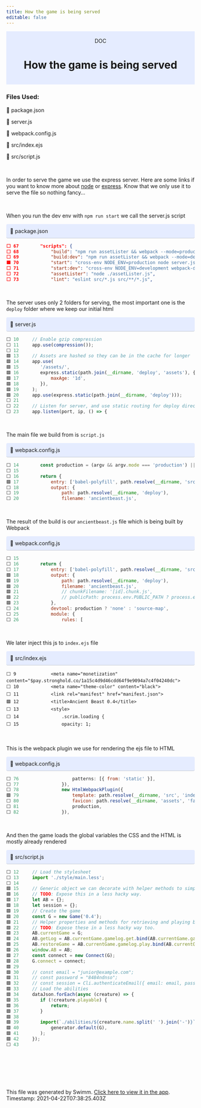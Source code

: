 ```yaml
---
title: How the game is being served
editable: false
---
```


<div align="center" style="background-color: #e5ecff">    <br/>    <div>DOC</div>    <h1>How the game is being served</h1>    <br/>  </div>

### Files Used:
📄 package.json

📄 server.js

📄 webpack.config.js

📄 src/index.ejs

📄 src/script.js


<br/>

In order to serve the game we use the express server.
Here are some links if you want to know more about [node](https://nodejs.org/en/) or [express](https://expressjs.com).
Know that we only use it to serve the file so nothing fancy...



<br/>

When you run the dev env with `npm run start` we call the server.js script

<div style="background: #e5ecff; padding: 10px 10px 10px 10px; border-bottom: 1px solid #c1c7d0; border-radius: 4px;">    📄 package.json  </div>

```json
⬜ 67     	"scripts": {
⬜ 68     		"build": "npm run assetLister && webpack --mode=production",
⬜ 69     		"build:dev": "npm run assetLister && webpack --mode=development",
🟩 70     		"start": "cross-env NODE_ENV=production node server.js",
⬜ 71     		"start:dev": "cross-env NODE_ENV=development webpack-dev-server",
⬜ 72     		"assetLister": "node ./assetLister.js",
⬜ 73     		"lint": "eslint src/*.js src/**/*.js",
```
<br/>

The server uses only 2 folders for serving, the most important one is the `deploy` folder where we keep our initial html

<div style="background: #e5ecff; padding: 10px 10px 10px 10px; border-bottom: 1px solid #c1c7d0; border-radius: 4px;">    📄 server.js  </div>

```js
⬜ 10     // Enable gzip compression
⬜ 11     app.use(compression());
⬜ 12     
🟩 13     // Assets are hashed so they can be in the cache for longer
🟩 14     app.use(
🟩 15     	'/assets/',
🟩 16     	express.static(path.join(__dirname, 'deploy', 'assets'), {
🟩 17     		maxAge: '1d',
🟩 18     	}),
🟩 19     );
🟩 20     app.use(express.static(path.join(__dirname, 'deploy')));
⬜ 21     
⬜ 22     // Listen for server, and use static routing for deploy directory
⬜ 23     app.listen(port, ip, () => {
```
<br/>

The main file we build from is `script.js`

<div style="background: #e5ecff; padding: 10px 10px 10px 10px; border-bottom: 1px solid #c1c7d0; border-radius: 4px;">    📄 webpack.config.js  </div>

```js
⬜ 14     	const production = (argv && argv.mode === 'production') || process.env.NODE_ENV === 'production';
⬜ 15     
⬜ 16     	return {
🟩 17     		entry: ['babel-polyfill', path.resolve(__dirname, 'src', 'script.js')],
⬜ 18     		output: {
⬜ 19     			path: path.resolve(__dirname, 'deploy'),
⬜ 20     			filename: 'ancientbeast.js',
```
<br/>

The result of the build is our `ancientbeast.js` file which is being built by Webpack

<div style="background: #e5ecff; padding: 10px 10px 10px 10px; border-bottom: 1px solid #c1c7d0; border-radius: 4px;">    📄 webpack.config.js  </div>

```js
⬜ 15     
⬜ 16     	return {
⬜ 17     		entry: ['babel-polyfill', path.resolve(__dirname, 'src', 'script.js')],
🟩 18     		output: {
🟩 19     			path: path.resolve(__dirname, 'deploy'),
🟩 20     			filename: 'ancientbeast.js',
🟩 21     			// chunkFilename: '[id].chunk.js',
🟩 22     			// publicPath: process.env.PUBLIC_PATH ? process.env.PUBLIC_PATH : '/',
🟩 23     		},
⬜ 24     		devtool: production ? 'none' : 'source-map',
⬜ 25     		module: {
⬜ 26     			rules: [
```
<br/>

We later inject this js to `index.ejs` file

<div style="background: #e5ecff; padding: 10px 10px 10px 10px; border-bottom: 1px solid #c1c7d0; border-radius: 4px;">    📄 src/index.ejs  </div>

```ejs
⬜ 9      		<meta name="monetization" content="$pay.stronghold.co/1a15c4d9d46cdd64f9e9094a7c4f04240dc">
⬜ 10     		<meta name="theme-color" content="black">
⬜ 11     		<link rel="manifest" href="manifest.json">
🟩 12     		<title>Ancient Beast 0.4</title>
⬜ 13     		<style>
⬜ 14     			.scrim.loading {
⬜ 15     			opacity: 1;
```
<br/>

This is the webpack plugin we use for rendering the ejs file to HTML

<div style="background: #e5ecff; padding: 10px 10px 10px 10px; border-bottom: 1px solid #c1c7d0; border-radius: 4px;">    📄 webpack.config.js  </div>

```js
⬜ 76     				patterns: [{ from: 'static' }],
⬜ 77     			}),
⬜ 78     			new HtmlWebpackPlugin({
🟩 79     				template: path.resolve(__dirname, 'src', 'index.ejs'),
⬜ 80     				favicon: path.resolve(__dirname, 'assets', 'favicon.png'),
⬜ 81     				production,
⬜ 82     			}),
```
<br/>

And then the game loads the global variables the CSS and the HTML is mostly already rendered

<div style="background: #e5ecff; padding: 10px 10px 10px 10px; border-bottom: 1px solid #c1c7d0; border-radius: 4px;">    📄 src/script.js  </div>

```js
⬜ 12     // Load the stylesheet
⬜ 13     import './style/main.less';
⬜ 14     
🟩 15     // Generic object we can decorate with helper methods to simply dev and user experience.
🟩 16     // TODO: Expose this in a less hacky way.
🟩 17     let AB = {};
🟩 18     let session = {};
🟩 19     // Create the game
🟩 20     const G = new Game('0.4');
🟩 21     // Helper properties and methods for retrieving and playing back game logs.
🟩 22     // TODO: Expose these in a less hacky way too.
🟩 23     AB.currentGame = G;
🟩 24     AB.getLog = AB.currentGame.gamelog.get.bind(AB.currentGame.gamelog);
🟩 25     AB.restoreGame = AB.currentGame.gamelog.play.bind(AB.currentGame.gamelog);
🟩 26     window.AB = AB;
🟩 27     const connect = new Connect(G);
🟩 28     G.connect = connect;
🟩 29     
🟩 30     // const email = "junior@example.com";
🟩 31     // const password = "8484ndnso";
🟩 32     // const session = Cli.authenticateEmail({ email: email, password: password, create: true, username: "boo" })
🟩 33     // Load the abilities
🟩 34     dataJson.forEach(async (creature) => {
🟩 35     	if (!creature.playable) {
🟩 36     		return;
🟩 37     	}
🟩 38     
🟩 39     	import(`./abilities/${creature.name.split(' ').join('-')}`).then((generator) =>
🟩 40     		generator.default(G),
🟩 41     	);
🟩 42     });
⬜ 43     
```
<br/>



<br/>

<br/><br/>

This file was generated by Swimm. [Click here to view it in the app](https://swimm.io/link?l=c3dpbW0lM0ElMkYlMkZyZXBvcyUyRm5xMjh5MjNzcTBpYnB4ZG4xSkpUJTJGZG9jcyUyRlJ4VkVobVU3c0Z2d3BBV2lWbHVi). Timestamp: 2021-04-22T07:38:25.403Z
